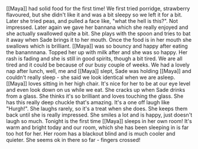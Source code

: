 [[Maya]] had solid food for the first time! We first tried porridge, strawberry flavoured, but she didn't like it and was a bit sleepy so we left it for a bit. Later she tried peas, and pulled a face like, "what the hell is this?". Not impressed. Later again we gave her bannana which she really enjoyed and she actually swallowed quite a bit. She plays with the spoon and tries to bat it away when Sade brings it to her mouth. Once the food is in her mouth she swallows which is brilliant. [[Maya]] was so bouncy and happy after eating the banannnana. Topped her up with milk after and she was so happy. Her rash is fading and she is still in good spirits, though a bit tired. We are all tired and it could be because of our busy couple of weeks. We had a lovely nap after lunch, well, me and [[Maya]] slept, Sade was holding [[Maya]] and couldn't really sleep - she said we look identical when we are asleep. [[Maya]] loves sitting in her high chair. It's nice for her to be at our eye level and even look down on us while we eat. She cracks up when Sade drinks from a glass. She thinks it's so brilliant and loves touching the glass. She has this really deep chuckle that's amazing. It's a one off laugh like "Hurgh!". She laughs rarely, so it's a treat when she does. She keeps them back until she is really impressed. She smiles a lot and is happy, just doesn't laugh so much. Tonight is the first time [[Maya]] sleeps in her own room! It's warm and bright today and our room, which she has been sleeping in is far too hot for her. Her room has a blackout blind and is much cooler and quieter. She seems ok in there so far - fingers crossed! 

